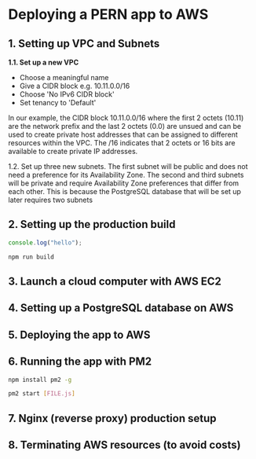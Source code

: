 # Deploying a PERN app to AWS

## 1. Setting up VPC and Subnets
**1.1. Set up a new VPC**

* Choose a meaningful name
* Give a CIDR block e.g. 10.11.0.0/16
* Choose 'No IPv6 CIDR block'
* Set tenancy to 'Default'

In our example, the CIDR block 10.11.0.0/16 where the first 2 octets (10.11) are the network prefix and the last 2 octets (0.0) are unsued and can be used to create private host addresses that can be assigned to different resources within the VPC. The /16 indicates that 2 octets or 16 bits are available to create private IP addresses.

1.2. Set up three new subnets.
The first subnet will be public and does not need a preference for its Availability Zone.
The second and third subnets will be private and require Availability Zone preferences that differ from each other. This is because the PostgreSQL database that will be set up later requires two subnets

## 2. Setting up the production build
```javascript
console.log("hello");
```

```bash
npm run build
```

## 3. Launch a cloud computer with AWS EC2

## 4. Setting up a PostgreSQL database on AWS

## 5. Deploying the app to AWS

## 6. Running the app with PM2
```bash
npm install pm2 -g
```

```bash
pm2 start [FILE.js]
```

## 7. Nginx (reverse proxy) production setup

## 8. Terminating AWS resources (to avoid costs)

